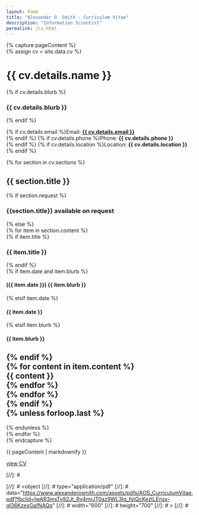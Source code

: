 ```yaml
---
layout: home
title: "Alexander O. Smith - Curriculum Vitae"
description: "Information Scientist"
permalink: /cv.html
---
```


<div class="print-content">  

{% capture pageContent %}  
{% assign cv = site.data.cv %}  
# {{ cv.details.name }}  
{% if cv.details.blurb %}  
### {{ cv.details.blurb }}
{% endif %}

{% if cv.details.email %}Email: **<a href="mailto:{{ cv.details.email }}">{{ cv.details.email }}</a>** <br />
{% endif %}
{% if cv.details.phone %}Phone: **{{ cv.details.phone }}** <br />{% endif %}
{% if cv.details.location %}Location: **{{ cv.details.location }}** <br />{% endif %}

{% for section in cv.sections %}  
## {{ section.title }}  
{% if section.request %}  
### {{section.title}} available on request  
{% else %}  
{% for item in section.content %}  
{% if item.title %}  
### {{ item.title }}  
{% endif %}  
{% if item.date and item.blurb %}  
#### ({{ item.date }}) {{ item.blurb }}  
{% elsif item.date %}  
#### {{ item.date }}  
{% elsif item.blurb %}  
#### {{ item.blurb }}  
{% endif %}  
{% for content in item.content %}  
{{ content }}  
{% endfor %}  
{% endfor %}  
{% endif %}  
{% unless forloop.last %}  
---
{% endunless %}  
{% endfor %}  
{% endcapture %}  

{{ pageContent | markdownify }}

[view CV](https://www.alexanderosmith.com/assets/pdfs/AOS_CurriculumVitae.pdf?fbclid=IwAR3msTy92Jt_Rv4mrJT0az9WL3Iq_fstQcKeztLEnsx-qI36KzesGafNAQg)


[//]: # </div>
[//]: # <object
[//]: #     type="application/pdf"
[//]: #     data="https://www.alexanderosmith.com/assets/pdfs/AOS_CurriculumVitae.pdf?fbclid=IwAR3msTy92Jt_Rv4mrJT0az9WL3Iq_fstQcKeztLEnsx-qI36KzesGafNAQg"
[//]: #     width="600"
[//]: #     height="700"
[//]: # >
[//]: # </object>